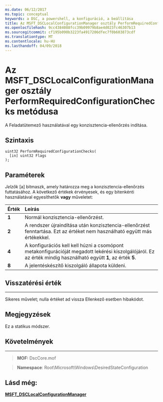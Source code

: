 ```yaml
---
ms.date: 06/12/2017
ms.topic: conceptual
keywords: a DSC, a powershell, a konfiguráció, a beállítása
title: Az MSFT_DSCLocalConfigurationManager osztály PerformRequiredConfigurationChecks metódusa
ms.openlocfilehash: 9cc4384088fcc39b09979b8ae4d023fc46307b13
ms.sourcegitcommit: cf195b090b3223fa4917206dfec7f0b603873cdf
ms.translationtype: MT
ms.contentlocale: hu-HU
ms.lasthandoff: 04/09/2018
---
```

# <a name="performrequiredconfigurationchecks-method-of-the-msftdsclocalconfigurationmanager-class"></a>Az MSFT_DSCLocalConfigurationManager osztály PerformRequiredConfigurationChecks metódusa

A Feladatütemező használatával egy konzisztencia-ellenőrzés indítása.

<a name="syntax"></a>Szintaxis
------

```mof
uint32 PerformRequiredConfigurationChecks(
  [in] uint32 Flags
);
```

<a name="parameters"></a>Paraméterek
----------

*Jelzők* \[a\] bitmaszk, amely határozza meg a konzisztencia-ellenőrzés futtatásához. A következő értékek érvényesek, és egy bitenkénti használatával egyesíthetők **vagy** műveletet:

|Érték |Leírás |
|:--- |:---|
|**1** | Normál konzisztencia-ellenőrzést. |
|**2** | A rendszer újraindítása után konzisztencia-ellenőrzést fenntartása. Ezt az értéket nem használható együtt más értékekkel. |
|**4** | A konfigurációs kell kell húzni a csomópont metakonfigurációját megadott lekérési kiszolgálójáról. Ez az érték mindig használható együtt **1**, az érték **5**. |
|**8** | A jelentéskészítő kiszolgáló állapota küldeni. |

## <a name="return-value"></a>Visszatérési érték
------------

Sikeres művelet; nulla értéket ad vissza Ellenkező esetben hibakódot.

## <a name="remarks"></a>Megjegyzések

Ez a statikus módszer.

## <a name="requirements"></a>Követelmények
------------
>**MOF:** DscCore.mof

>**Namespace**: Root\Microsoft\Windows\DesiredStateConfiguration


## <a name="see-also"></a>Lásd még:


[**MSFT_DSCLocalConfigurationManager**](msft-dsclocalconfigurationmanager.md)